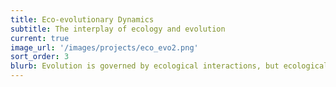 ```yaml
---
title: Eco-evolutionary Dynamics
subtitle: The interplay of ecology and evolution
current: true
image_url: '/images/projects/eco_evo2.png'
sort_order: 3
blurb: Evolution is governed by ecological interactions, but ecological dynamics are also shaped by evolution. Untangling the interactions between ecology and evolution is critical for understanding fundamental aspects of living systems. Using a combination of mathematical modeling and experimental evolution, our lab studies how ecological processes (e.g., competition, infection, migration, cross-feeding) influence evolution (e.g., selection for novel genotypes, stable interdependency, maintenance of costly behaviors) and vice versa. We have explored the impact of restricted migration on life-history evolution and virulence in a bacteriophage (Kerr et al., 2006; Eshelman et al., 2010), the interplay between the level of monopolization of costly cellular products and the nature of production costs in driving microbial dependencies (Estrela et al. 2016), and how competitive interactions between bacteria that produce bacteriocins can lead to stable polymorphism of genotypes in spatially structured habitats (Majeed et al., 2011). We showed that as dispersal and ecological interaction becomes spatially restricted, various costly behaviors can be maintained (van Raay & Kerr, 2016), mutation-selection balance can shift (Cooper et al., 2015), and adaptive valleys can be traversed in the presence of sexual recombination (Cooper et al. 2016).
---
```

